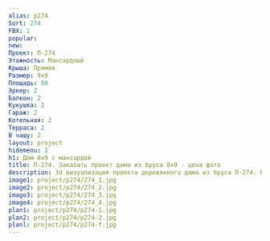 ```yaml
---
alias: p274
Sort: 274
FBX: 1
popular: 
new: 
Проект: П-274
Этажность: Мансардный
Крыша: Прямая
Размер: 9х9
Площадь: 90
Эркер: 2
Балкон: 2
Кукушка: 2
Гараж: 2
Котельная: 2
Терраса: 2
В чашу: 2
layout: project
hidemenu: 1
h1: Дом 8х9 с мансардой
title: П-274. Заказать проект дома из бруса 8х9 - цена фото
description: 3d визуализация проекта деревянного дома из бруса П-274. Площадь 90 м2, размер 8х9. Вы можете внести любые изменения в проект.
image1: project/p274/274_1.jpg
image2: project/p274/274_2.jpg
image3: project/p274/274_3.jpg
image4: project/p274/274_4.jpg
plan1: project/p274/p274-1.jpg
plan2: project/p274/p274-2.jpg
planl: project/p274/p274-f.jpg
---
```

